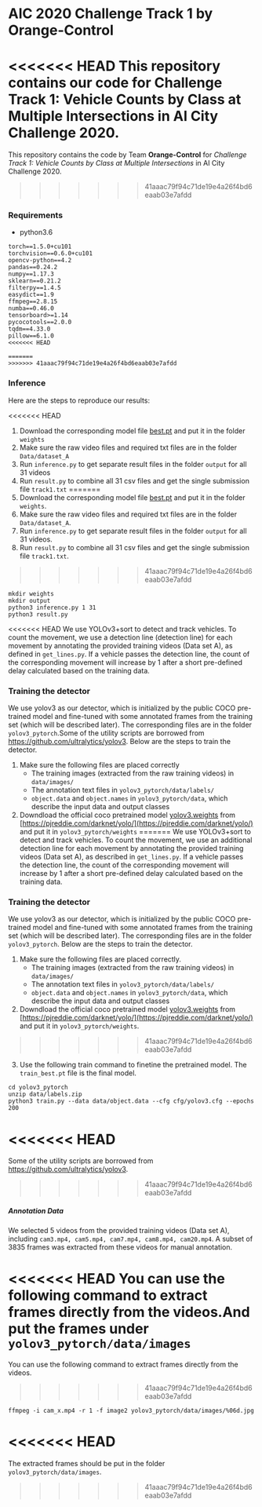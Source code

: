 # AIC 2020 Challenge Track 1 by Orange-Control
<<<<<<< HEAD
This repository contains our code for Challenge Track 1: Vehicle Counts by Class at Multiple Intersections in AI City Challenge 2020.
=======
This repository contains the code by Team __Orange-Control__ for _Challenge Track 1: Vehicle Counts by Class at Multiple Intersections_ in AI City Challenge 2020.
>>>>>>> 41aaac79f94c71de19e4a26f4bd6eaab03e7afdd


### Requirements
* python3.6

```
torch==1.5.0+cu101
torchvision==0.6.0+cu101
opencv-python==4.2
pandas==0.24.2
numpy==1.17.3
sklearn==0.21.2
filterpy==1.4.5
easydict==1.9
ffmpeg==2.8.15
numba==0.46.0
tensorboard>=1.14
pycocotools==2.0.0
tqdm==4.33.0
pillow==6.1.0
<<<<<<< HEAD

=======
>>>>>>> 41aaac79f94c71de19e4a26f4bd6eaab03e7afdd
```


### Inference

Here are the steps to reproduce our results:

<<<<<<< HEAD
1. Download the corresponding model file [best.pt](https://drive.google.com/open?id=1RC0weOuPemqMUuEUvi7nVTugaqyhlzaP) and put it in the folder `weights`
2. Make sure the raw video files and required txt files are in the folder `Data/dataset_A`
3. Run `inference.py` to get separate result files in the folder `output` for all 31 videos
4. Run `result.py` to combine all 31 csv files and get the single submission file `track1.txt`
=======
1. Download the corresponding model file [best.pt](https://drive.google.com/open?id=1BaCOU5ABwFMSjbc8frrAIpC6Dp0zTQJz) and put it in the folder `weights`.
2. Make sure the raw video files and required txt files are in the folder `Data/dataset_A`.
3. Run `inference.py` to get separate result files in the folder `output` for all 31 videos.
4. Run `result.py` to combine all 31 csv files and get the single submission file `track1.txt`.
>>>>>>> 41aaac79f94c71de19e4a26f4bd6eaab03e7afdd
```
mkdir weights
mkdir output
python3 inference.py 1 31
python3 result.py
```

<<<<<<< HEAD
We use YOLOv3+sort to detect and track vehicles. To count the movement, we use a detection line (detection line) for each movement by annotating the provided training videos (Data set A), as defined in `get_lines.py`. If a vehicle passes the detection line, the count of the corresponding movement will increase by 1 after a short pre-defined delay calculated based on the training data.


### Training the detector
We use yolov3 as our detector, which is initialized by the public COCO pre-trained model and fine-tuned with some annotated frames from the training set (which will be described later). The corresponding files are in the folder `yolov3_pytorch`.Some of the utility scripts are borrowed from https://github.com/ultralytics/yolov3. Below are the steps to train the detector.

1. Make sure the following files are placed correctly
	* The training images (extracted from the raw training videos) in `data/images/`
	* The annotation text files in `yolov3_pytorch/data/labels/`
	* `object.data` and `object.names` in `yolov3_pytorch/data`, which describe the input data and output classes
2. Downdload the official coco pretrained model [yolov3.weights](https://drive.google.com/open?id=1PfJ4nPGTF9OAIuN9IUkWwu4pRV6lPNxV) from [https://pjreddie.com/darknet/yolo/](https://pjreddie.com/darknet/yolo/) and put it in `yolov3_pytorch/weights`
=======
We use YOLOv3+sort to detect and track vehicles. To count the movement, we use an additional detection line for each movement by annotating the provided training videos (Data set A), as described in `get_lines.py`. If a vehicle passes the detection line, the count of the corresponding movement will increase by 1 after a short pre-defined delay calculated based on the training data.


### Training the detector
We use yolov3 as our detector, which is initialized by the public COCO pre-trained model and fine-tuned with some annotated frames from the training set (which will be described later). The corresponding files are in the folder `yolov3_pytorch`. Below are the steps to train the detector.

1. Make sure the following files are placed correctly.
	* The training images (extracted from the raw training videos) in `data/images/`
	* The annotation text files in `yolov3_pytorch/data/labels/`
	* `object.data` and `object.names` in `yolov3_pytorch/data`, which describe the input data and output classes
2. Downdload the official coco pretrained model [yolov3.weights](https://pjreddie.com/media/files/yolov3.weights) from [https://pjreddie.com/darknet/yolo/](https://pjreddie.com/darknet/yolo/) and put it in `yolov3_pytorch/weights`.
>>>>>>> 41aaac79f94c71de19e4a26f4bd6eaab03e7afdd
3. Use the following train command to finetine the pretrained model. The `train_best.pt` file is the final model.
```
cd yolov3_pytorch
unzip data/labels.zip
python3 train.py --data data/object.data --cfg cfg/yolov3.cfg --epochs 200
```
<<<<<<< HEAD
=======
Some of the utility scripts are borrowed from https://github.com/ultralytics/yolov3.
>>>>>>> 41aaac79f94c71de19e4a26f4bd6eaab03e7afdd

##### Annotation Data

We selected 5 videos from the provided training videos (Data set A), including `cam3.mp4, cam5.mp4, cam7.mp4, cam8.mp4, cam20.mp4`. A subset of 3835 frames was extracted from these videos for manual annotation.

<<<<<<< HEAD
You can use the following command to extract frames directly from the videos.And put the frames under `yolov3_pytorch/data/images`
=======
You can use the following command to extract frames directly from the videos.
>>>>>>> 41aaac79f94c71de19e4a26f4bd6eaab03e7afdd
```
ffmpeg -i cam_x.mp4 -r 1 -f image2 yolov3_pytorch/data/images/%06d.jpg
```

<<<<<<< HEAD
=======
The extracted frames should be put in the folder `yolov3_pytorch/data/images`.
>>>>>>> 41aaac79f94c71de19e4a26f4bd6eaab03e7afdd
